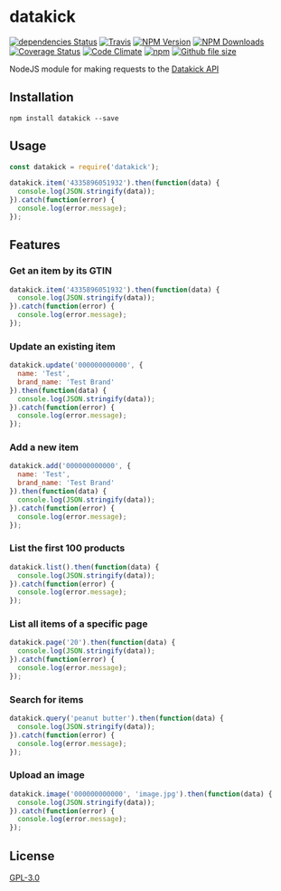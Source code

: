 # datakick

[![dependencies Status](https://david-dm.org/ent8r/datakick/status.svg)](https://david-dm.org/ent8r/datakick)
[![Travis](https://travis-ci.org/ENT8R/datakick.svg?branch=master)](https://travis-ci.org/ENT8R/datakick)
[![NPM Version](http://img.shields.io/npm/v/datakick.svg)](https://www.npmjs.org/package/datakick)
[![NPM Downloads](https://img.shields.io/npm/dt/datakick.svg)](https://www.npmjs.org/package/datakick)
[![Coverage Status](https://coveralls.io/repos/github/ENT8R/datakick/badge.svg?branch=master)](https://coveralls.io/github/ENT8R/datakick?branch=master)
[![Code Climate](https://img.shields.io/codeclimate/maintainability-percentage/ENT8R/datakick.svg)](https://codeclimate.com/github/ENT8R/datakick)
[![npm](https://img.shields.io/npm/l/datakick.svg)](https://www.gnu.org/licenses/gpl-3.0.html)
[![Github file size](https://img.shields.io/github/size/ENT8R/datakick/index.min.js.svg)](https://github.com/ENT8R/datakick/blob/master/index.min.js)


NodeJS module for making requests to the [Datakick API](https://www.datakick.org/api)

## Installation

```
npm install datakick --save
```

## Usage

```javascript
const datakick = require('datakick');

datakick.item('4335896051932').then(function(data) {
  console.log(JSON.stringify(data));
}).catch(function(error) {
  console.log(error.message);
});
```

## Features

### Get an item by its GTIN

```javascript
datakick.item('4335896051932').then(function(data) {
  console.log(JSON.stringify(data));
}).catch(function(error) {
  console.log(error.message);
});
```

### Update an existing item

```javascript
datakick.update('000000000000', {
  name: 'Test',
  brand_name: 'Test Brand'
}).then(function(data) {
  console.log(JSON.stringify(data));
}).catch(function(error) {
  console.log(error.message);
});
```

### Add a new item

```javascript
datakick.add('000000000000', {
  name: 'Test',
  brand_name: 'Test Brand'
}).then(function(data) {
  console.log(JSON.stringify(data));
}).catch(function(error) {
  console.log(error.message);
});
```

### List the first 100 products

```javascript
datakick.list().then(function(data) {
  console.log(JSON.stringify(data));
}).catch(function(error) {
  console.log(error.message);
});
```

### List all items of a specific page

```javascript
datakick.page('20').then(function(data) {
  console.log(JSON.stringify(data));
}).catch(function(error) {
  console.log(error.message);
});
```

### Search for items

```javascript
datakick.query('peanut butter').then(function(data) {
  console.log(JSON.stringify(data));
}).catch(function(error) {
  console.log(error.message);
});
```

### Upload an image

```javascript
datakick.image('000000000000', 'image.jpg').then(function(data) {
  console.log(JSON.stringify(data));
}).catch(function(error) {
  console.log(error.message);
});
```

## License

[GPL-3.0](https://github.com/ENT8R/datakick/blob/master/LICENSE)

